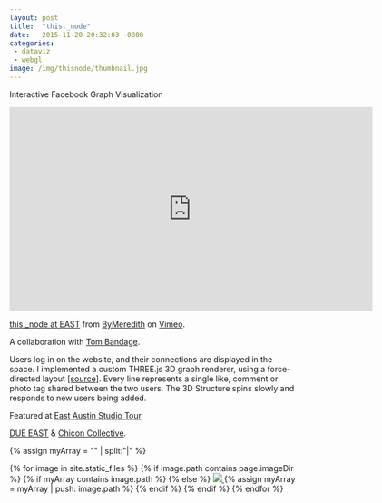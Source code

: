 ```yaml
---
layout: post
title:  "this._node"
date:   2015-11-20 20:32:03 -0800
categories: 
 - dataviz
 - webgl
image: /img/thisnode/thumbnail.jpg
---
```


Interactive Facebook Graph Visualization  
<!--more-->

<iframe src="https://player.vimeo.com/video/150832778" width="640" height="360" frameborder="0" webkitallowfullscreen mozallowfullscreen allowfullscreen></iframe>
<p><a href="https://vimeo.com/150832778">this._node at EAST</a> from <a href="https://vimeo.com/bymeredith">ByMeredith</a> on <a  href="https://vimeo.com">Vimeo</a>.</p>




A collaboration with [Tom Bandage](http://www.tombandage.com/).

Users log in on the website, and their connections are displayed in the space. I implemented a custom THREE.js 3D graph renderer, using a force-directed layout [[source]](https://github.com/nshelton/3d-graph-vis). Every line represents a single like, comment or photo tag shared between the two users. The 3D Structure spins slowly and responds to new users being added.

Featured at [East Austin Studio Tour](http://east.bigmedium.org/)

[DUE EAST](http://east.bigmedium.org/due_east.html) & [Chicon Collective](http://chicon.co/).

<div class="gallery">
{% assign myArray = "" | split:"|"  %}

{% for image in site.static_files %}
  {% if image.path contains page.imageDir %}
  {% if myArray contains image.path %}
  {% else %}
<a href="{{image.path}}"> <img src="{{image.path}}"/> </a>
  {% assign myArray = myArray | push: image.path %}
  {% endif %}
  {% endif %}
{% endfor %}
</div>
